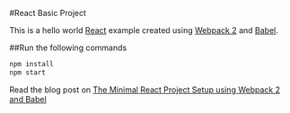 #React Basic Project

This is a hello world [React](https://facebook.github.io/react/) example created using [Webpack 2](https://webpack.js.org/) and [Babel](https://babeljs.io/).

##Run the following commands

```bash
npm install
npm start
```

Read the blog post on [The Minimal React Project Setup using Webpack 2 and Babel](http://theshravan.net/blog/the-minimal-react-project-setup-using-webpack-2-and-babel/)
